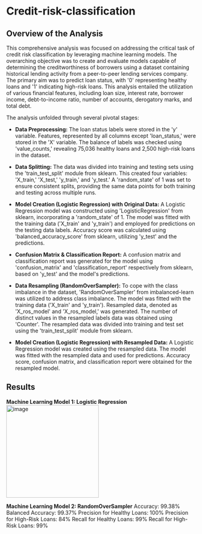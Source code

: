 # Credit-risk-classification
## Overview of the Analysis
This comprehensive analysis was focused on addressing the critical task of credit risk classification by leveraging machine learning models. The overarching objective was to create and evaluate models capable of determining the creditworthiness of borrowers using a dataset containing historical lending activity from a peer-to-peer lending services company. The primary aim was to predict loan status, with '0' representing healthy loans and '1' indicating high-risk loans. This analysis entailed the utilization of various financial features, including loan size, interest rate, borrower income, debt-to-income ratio, number of accounts, derogatory marks, and total debt.

The analysis unfolded through several pivotal stages:

- **Data Preprocessing:** The loan status labels were stored in the 'y' variable. Features, represented by all columns except 'loan_status,' were stored in the 'X' variable. The balance of labels was checked using 'value_counts,' revealing 75,036 healthy loans and 2,500 high-risk loans in the dataset.

- **Data Splitting:** The data was divided into training and testing sets using the 'train_test_split' module from sklearn. This created four variables: 'X_train,' 'X_test,' 'y_train,' and 'y_test.' A 'random_state' of 1 was set to ensure consistent splits, providing the same data points for both training and testing across multiple runs.

- **Model Creation (Logistic Regression) with Original Data:** A Logistic Regression model was constructed using 'LogisticRegression' from sklearn, incorporating a 'random_state' of 1. The model was fitted with the training data ('X_train' and 'y_train') and employed for predictions on the testing data labels. Accuracy score was calculated using 'balanced_accuracy_score' from sklearn, utilizing 'y_test' and the predictions.

- **Confusion Matrix & Classification Report:** A confusion matrix and classification report was generated for the model using 'confusion_matrix' and 'classification_report' respectively from sklearn, based on 'y_test' and the model's predictions.
  
- **Data Resampling (RandomOverSampler):** To cope with the class imbalance in the dataset, 'RandomOverSampler' from imbalanced-learn was utilized to address class imbalance. The model was fitted with the training data ('X_train' and 'y_train'). Resampled data, denoted as 'X_ros_model' and 'X_ros_model,' was generated. The number of distinct values in the resampled labels data was obtained using 'Counter'. The resampled data was divided into training and test set using the 'train_test_split' module from sklearn.

- **Model Creation (Logistic Regression) with Resampled Data:** A Logistic Regression model was created using the resampled data. The model was fitted with the resampled data and used for predictions. Accuracy score, confusion matrix, and classification report were obtained for the resampled model.

## Results
**Machine Learning Model 1: Logistic Regression**
<img width="245" alt="image" src="https://github.com/NikitaGahoi/credit-risk-classification/assets/136101293/a7e476db-1fb9-42e1-a9ae-fe70ac68da00">

**Machine Learning Model 2: RandomOverSampler**
Accuracy: 99.38%
Balanced Accuracy: 99.37%
Precision for Healthy Loans: 100%
Precision for High-Risk Loans: 84%
Recall for Healthy Loans: 99%
Recall for High-Risk Loans: 99%

